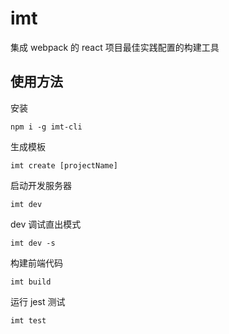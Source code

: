 # imt

集成 webpack 的 react 项目最佳实践配置的构建工具

## 使用方法

安装

```shell
npm i -g imt-cli
```

生成模板

```shell
imt create [projectName]
```

启动开发服务器

```shell
imt dev
```

dev 调试直出模式

```shell
imt dev -s
```

构建前端代码

```shell
imt build
```

运行 jest 测试

```shell
imt test
```
